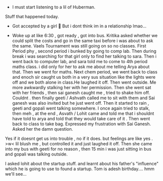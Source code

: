 - I must start listening to a lil of Huberman.

Stuff that happened today. 
- Got accepted by a girl 🗿 But i dont think im in a relationship lmao... 

- Woke up at like 6:30 , got ready , got into bus. Kritika asked whether we could split the costs and go in the same taxi before i was about to ask the same. Vaels Tournament was still going on so no classes. First Period phy , second period i bunked by going to comp lab. Then during break i was searching for that girl only to find her talking to sara. Then i went back to computer lab, and sara told me to come to 4th period maths class. i did only for her to ask me about me telling Arya about that. Then we went for maths. Next chem period, we went back to class and enoch sir caught us both in a very sus situation like the lights were off and we both alone in class.He laughed it off. Then went outside. Me more awkwardly stalking her with her permission. Then she went sat with her friends , then sai ganesh caught me , tried to shake him off. Couldnt . then finally geeti / Ashvath called me to sit with them and Sai ganesh was also invited but he just went off. Then it started to rain , geeti and gopali went talking somewhere. I once again tried to stalk, then meh , at the end , Asvath / Lohit came and told me that i shouldnt have told to arya and told that they would take care of it . Then went back to class to take bag. Expressed my frustration with Sai Ganesh. Asked her the damn question.

Yes if it doesnt get us into trouble , no if it does. but feelings are like yes . >w< lil blush me , but controlled it and just laughed it off. Then she came into my bus with geeti for no reason , then 15 min i was just sitting in bus and gopali was talking outside.

I asked lohit about the startup stuff. and learnt about his father's "influence" which he is going to use to found a startup. Tom is adesh birthday.... hmm we'll see... 